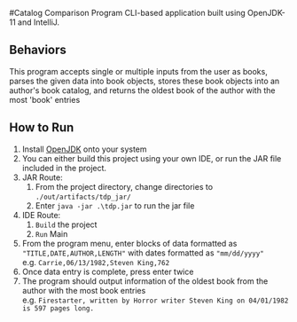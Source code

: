 #Catalog Comparison Program
CLI-based application built using OpenJDK-11 and IntelliJ.

## Behaviors
This program accepts single or multiple inputs from the user as books, parses the given data into book objects, 
stores these book objects into an author's book catalog, 
and returns the oldest book of the author with the most 'book' entries

## How to Run
1. Install [OpenJDK](https://openjdk.java.net/projects/jdk/11/) onto your system
2. You can either build this project using your own IDE, or run the JAR file included in the project.
3. JAR Route:
   1. From the project directory, change directories to `./out/artifacts/tdp_jar/`
   2. Enter `java -jar .\tdp.jar` to run the jar file
4. IDE Route: 
   1. `Build` the project
   2. `Run` Main
5. From the program menu, enter blocks of data formatted as</br>`"TITLE,DATE,AUTHOR,LENGTH"` with dates formatted as `"mm/dd/yyyy"`
    </br>e.g. `Carrie,06/13/1982,Steven King,762`
6. Once data entry is complete, press enter twice
7. The program should output information of the oldest book from the author with the most book entries</br>
   e.g. `Firestarter, written by Horror writer Steven King on 04/01/1982 is 597 pages long.`
